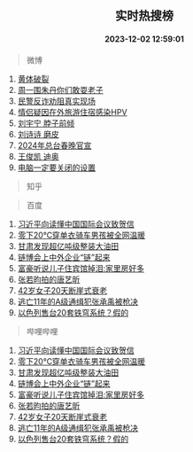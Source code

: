 <div align="center"><h2>实时热搜榜</h2><h4>2023-12-02 12:59:01</h4></div>

> 微博  

1. [黄体破裂](https://s.weibo.com/weibo?q=%E9%BB%84%E4%BD%93%E7%A0%B4%E8%A3%82&t=31&band_rank=1&Refer=top)<br />
2. [周一围朱丹你们敢耍老子](https://s.weibo.com/weibo?q=%E5%91%A8%E4%B8%80%E5%9B%B4%E6%9C%B1%E4%B8%B9%E4%BD%A0%E4%BB%AC%E6%95%A2%E8%80%8D%E8%80%81%E5%AD%90&t=31&band_rank=2&Refer=top)<br />
3. [民警反诈劝阻真实现场](https://s.weibo.com/weibo?q=%23%E6%B0%91%E8%AD%A6%E5%8F%8D%E8%AF%88%E5%8A%9D%E9%98%BB%E7%9C%9F%E5%AE%9E%E7%8E%B0%E5%9C%BA%23&t=31&band_rank=3&Refer=top)<br />
4. [情侣疑因在外旅游住宿感染HPV](https://s.weibo.com/weibo?q=%23%E6%83%85%E4%BE%A3%E7%96%91%E5%9B%A0%E5%9C%A8%E5%A4%96%E6%97%85%E6%B8%B8%E4%BD%8F%E5%AE%BF%E6%84%9F%E6%9F%93HPV%23&t=31&band_rank=4&Refer=top)<br />
5. [刘宇宁 脖子前倾](https://s.weibo.com/weibo?q=%E5%88%98%E5%AE%87%E5%AE%81%20%E8%84%96%E5%AD%90%E5%89%8D%E5%80%BE&t=31&band_rank=5&Refer=top)<br />
6. [刘诗诗 磨皮](https://s.weibo.com/weibo?q=%E5%88%98%E8%AF%97%E8%AF%97%20%E7%A3%A8%E7%9A%AE&t=31&band_rank=6&Refer=top)<br />
7. [2024年总台春晚官宣](https://s.weibo.com/weibo?q=%232024%E5%B9%B4%E6%80%BB%E5%8F%B0%E6%98%A5%E6%99%9A%E5%AE%98%E5%AE%A3%23&t=31&band_rank=7&Refer=top)<br />
8. [王俊凯 迪奥](https://s.weibo.com/weibo?q=%E7%8E%8B%E4%BF%8A%E5%87%AF%20%E8%BF%AA%E5%A5%A5&t=31&band_rank=8&Refer=top)<br />
9. [电脑一定要关闭的设置](https://s.weibo.com/weibo?q=%E7%94%B5%E8%84%91%E4%B8%80%E5%AE%9A%E8%A6%81%E5%85%B3%E9%97%AD%E7%9A%84%E8%AE%BE%E7%BD%AE&t=31&band_rank=9&Refer=top)<br />

> 知乎  


> 百度  

1. [习近平向读懂中国国际会议致贺信](https://www.baidu.com/s?wd=%E4%B9%A0%E8%BF%91%E5%B9%B3%E5%90%91%E8%AF%BB%E6%87%82%E4%B8%AD%E5%9B%BD%E5%9B%BD%E9%99%85%E4%BC%9A%E8%AE%AE%E8%87%B4%E8%B4%BA%E4%BF%A1&sa=fyb_news&rsv_dl=fyb_news)<br />
2. [零下20℃穿单衣骑车男孩被全网温暖](https://www.baidu.com/s?wd=%E9%9B%B6%E4%B8%8B20%E2%84%83%E7%A9%BF%E5%8D%95%E8%A1%A3%E9%AA%91%E8%BD%A6%E7%94%B7%E5%AD%A9%E8%A2%AB%E5%85%A8%E7%BD%91%E6%B8%A9%E6%9A%96&sa=fyb_news&rsv_dl=fyb_news)<br />
3. [甘肃发现超亿吨级整装大油田](https://www.baidu.com/s?wd=%E7%94%98%E8%82%83%E5%8F%91%E7%8E%B0%E8%B6%85%E4%BA%BF%E5%90%A8%E7%BA%A7%E6%95%B4%E8%A3%85%E5%A4%A7%E6%B2%B9%E7%94%B0&sa=fyb_news&rsv_dl=fyb_news)<br />
4. [链博会上中外企业“链”起来](https://www.baidu.com/s?wd=%E9%93%BE%E5%8D%9A%E4%BC%9A%E4%B8%8A%E4%B8%AD%E5%A4%96%E4%BC%81%E4%B8%9A%E2%80%9C%E9%93%BE%E2%80%9D%E8%B5%B7%E6%9D%A5&sa=fyb_news&rsv_dl=fyb_news)<br />
5. [富豪听说儿子住宾馆掉泪:家里房好多](https://www.baidu.com/s?wd=%E5%AF%8C%E8%B1%AA%E5%90%AC%E8%AF%B4%E5%84%BF%E5%AD%90%E4%BD%8F%E5%AE%BE%E9%A6%86%E6%8E%89%E6%B3%AA%3A%E5%AE%B6%E9%87%8C%E6%88%BF%E5%A5%BD%E5%A4%9A&sa=fyb_news&rsv_dl=fyb_news)<br />
6. [张若昀拍的唐艺昕](https://www.baidu.com/s?wd=%E5%BC%A0%E8%8B%A5%E6%98%80%E6%8B%8D%E7%9A%84%E5%94%90%E8%89%BA%E6%98%95&sa=fyb_news&rsv_dl=fyb_news)<br />
7. [42岁女子20天断崖式衰老](https://www.baidu.com/s?wd=42%E5%B2%81%E5%A5%B3%E5%AD%9020%E5%A4%A9%E6%96%AD%E5%B4%96%E5%BC%8F%E8%A1%B0%E8%80%81&sa=fyb_news&rsv_dl=fyb_news)<br />
8. [逃亡11年的A级通缉犯张承禹被枪决](https://www.baidu.com/s?wd=%E9%80%83%E4%BA%A111%E5%B9%B4%E7%9A%84A%E7%BA%A7%E9%80%9A%E7%BC%89%E7%8A%AF%E5%BC%A0%E6%89%BF%E7%A6%B9%E8%A2%AB%E6%9E%AA%E5%86%B3&sa=fyb_news&rsv_dl=fyb_news)<br />
9. [以色列售台20套铁穹系统？假的](https://www.baidu.com/s?wd=%E4%BB%A5%E8%89%B2%E5%88%97%E5%94%AE%E5%8F%B020%E5%A5%97%E9%93%81%E7%A9%B9%E7%B3%BB%E7%BB%9F%EF%BC%9F%E5%81%87%E7%9A%84&sa=fyb_news&rsv_dl=fyb_news)<br />

> 哔哩哔哩  

1. [习近平向读懂中国国际会议致贺信](https://www.baidu.com/s?wd=%E4%B9%A0%E8%BF%91%E5%B9%B3%E5%90%91%E8%AF%BB%E6%87%82%E4%B8%AD%E5%9B%BD%E5%9B%BD%E9%99%85%E4%BC%9A%E8%AE%AE%E8%87%B4%E8%B4%BA%E4%BF%A1&sa=fyb_news&rsv_dl=fyb_news)<br />
2. [零下20℃穿单衣骑车男孩被全网温暖](https://www.baidu.com/s?wd=%E9%9B%B6%E4%B8%8B20%E2%84%83%E7%A9%BF%E5%8D%95%E8%A1%A3%E9%AA%91%E8%BD%A6%E7%94%B7%E5%AD%A9%E8%A2%AB%E5%85%A8%E7%BD%91%E6%B8%A9%E6%9A%96&sa=fyb_news&rsv_dl=fyb_news)<br />
3. [甘肃发现超亿吨级整装大油田](https://www.baidu.com/s?wd=%E7%94%98%E8%82%83%E5%8F%91%E7%8E%B0%E8%B6%85%E4%BA%BF%E5%90%A8%E7%BA%A7%E6%95%B4%E8%A3%85%E5%A4%A7%E6%B2%B9%E7%94%B0&sa=fyb_news&rsv_dl=fyb_news)<br />
4. [链博会上中外企业“链”起来](https://www.baidu.com/s?wd=%E9%93%BE%E5%8D%9A%E4%BC%9A%E4%B8%8A%E4%B8%AD%E5%A4%96%E4%BC%81%E4%B8%9A%E2%80%9C%E9%93%BE%E2%80%9D%E8%B5%B7%E6%9D%A5&sa=fyb_news&rsv_dl=fyb_news)<br />
5. [富豪听说儿子住宾馆掉泪:家里房好多](https://www.baidu.com/s?wd=%E5%AF%8C%E8%B1%AA%E5%90%AC%E8%AF%B4%E5%84%BF%E5%AD%90%E4%BD%8F%E5%AE%BE%E9%A6%86%E6%8E%89%E6%B3%AA%3A%E5%AE%B6%E9%87%8C%E6%88%BF%E5%A5%BD%E5%A4%9A&sa=fyb_news&rsv_dl=fyb_news)<br />
6. [张若昀拍的唐艺昕](https://www.baidu.com/s?wd=%E5%BC%A0%E8%8B%A5%E6%98%80%E6%8B%8D%E7%9A%84%E5%94%90%E8%89%BA%E6%98%95&sa=fyb_news&rsv_dl=fyb_news)<br />
7. [42岁女子20天断崖式衰老](https://www.baidu.com/s?wd=42%E5%B2%81%E5%A5%B3%E5%AD%9020%E5%A4%A9%E6%96%AD%E5%B4%96%E5%BC%8F%E8%A1%B0%E8%80%81&sa=fyb_news&rsv_dl=fyb_news)<br />
8. [逃亡11年的A级通缉犯张承禹被枪决](https://www.baidu.com/s?wd=%E9%80%83%E4%BA%A111%E5%B9%B4%E7%9A%84A%E7%BA%A7%E9%80%9A%E7%BC%89%E7%8A%AF%E5%BC%A0%E6%89%BF%E7%A6%B9%E8%A2%AB%E6%9E%AA%E5%86%B3&sa=fyb_news&rsv_dl=fyb_news)<br />
9. [以色列售台20套铁穹系统？假的](https://www.baidu.com/s?wd=%E4%BB%A5%E8%89%B2%E5%88%97%E5%94%AE%E5%8F%B020%E5%A5%97%E9%93%81%E7%A9%B9%E7%B3%BB%E7%BB%9F%EF%BC%9F%E5%81%87%E7%9A%84&sa=fyb_news&rsv_dl=fyb_news)<br />
